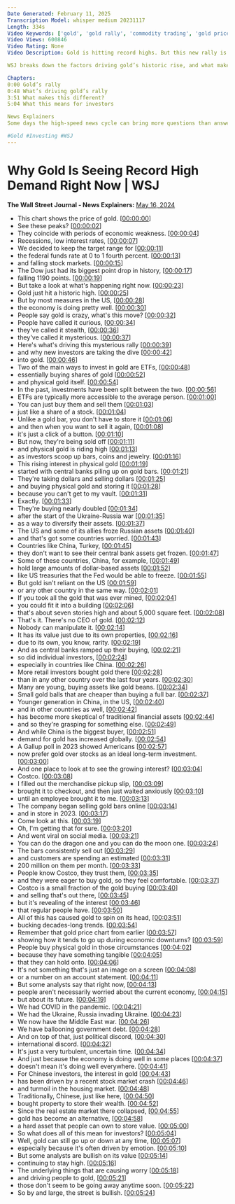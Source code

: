 ```yaml
---
Date Generated: February 11, 2025
Transcription Model: whisper medium 20231117
Length: 334s
Video Keywords: ['gold', 'gold rally', 'commodity trading', 'gold price', 'gold coins', 'gold prices', 'gold price today', 'economic news', 'recession', 'us economy', 'investing in gold', 'gold bars', 'gold costco', 'costco gold bar', 'price of gold', 'interest rates', 'stock market. news', 'gold record highs', 'ETF', 'etf investing', 'etf gold', 'investing', 'investing tips', 'physical gold', 'russia ukraine war', 'central bank', 'central bank assets', 'fed', 'us treasury', 'china', 'retail investors', 'golden beans', 'housing market', 'trends', 'wonews']
Video Views: 600846
Video Rating: None
Video Description: Gold is hitting record highs. But this new rally is bucking long held trends for the commodity, and bringing in a new class of investors. Typically, gold prices peak in periods of economic weakness and recessions; but by most measures, the U.S. economy is doing pretty well. 

WSJ breaks down the factors driving gold’s historic rise, and what makes it different from previous rallies.

Chapters: 
0:00 Gold’s rally
0:48 What’s driving gold’s rally
3:51 What makes this different?
5:04 What this means for investors

News Explainers
Some days the high-speed news cycle can bring more questions than answers. WSJ’s news explainers break down the day's biggest stories into bite-size pieces to help you make sense of the news.

#Gold #Investing #WSJ
---
```


# Why Gold Is Seeing Record High Demand Right Now | WSJ
**The Wall Street Journal - News Explainers:** [May 16, 2024](https://www.youtube.com/watch?v=SYu-xnjwN4Q)
*  This chart shows the price of gold. [[00:00:00](https://www.youtube.com/watch?v=SYu-xnjwN4Q&t=0.0s)]
*  See these peaks? [[00:00:02](https://www.youtube.com/watch?v=SYu-xnjwN4Q&t=2.88s)]
*  They coincide with periods of economic weakness. [[00:00:04](https://www.youtube.com/watch?v=SYu-xnjwN4Q&t=4.36s)]
*  Recessions, low interest rates, [[00:00:07](https://www.youtube.com/watch?v=SYu-xnjwN4Q&t=7.46s)]
*  We decided to keep the target range for [[00:00:11](https://www.youtube.com/watch?v=SYu-xnjwN4Q&t=11.4s)]
*  the federal funds rate at 0 to 1 fourth percent. [[00:00:13](https://www.youtube.com/watch?v=SYu-xnjwN4Q&t=13.16s)]
*  and falling stock markets. [[00:00:15](https://www.youtube.com/watch?v=SYu-xnjwN4Q&t=15.82s)]
*  The Dow just had its biggest point drop in history, [[00:00:17](https://www.youtube.com/watch?v=SYu-xnjwN4Q&t=17.36s)]
*  falling 1190 points. [[00:00:19](https://www.youtube.com/watch?v=SYu-xnjwN4Q&t=19.84s)]
*  But take a look at what's happening right now. [[00:00:23](https://www.youtube.com/watch?v=SYu-xnjwN4Q&t=23.3s)]
*  Gold just hit a historic high. [[00:00:25](https://www.youtube.com/watch?v=SYu-xnjwN4Q&t=25.68s)]
*  But by most measures in the US, [[00:00:28](https://www.youtube.com/watch?v=SYu-xnjwN4Q&t=28.44s)]
*  the economy is doing pretty well. [[00:00:30](https://www.youtube.com/watch?v=SYu-xnjwN4Q&t=30.560000000000002s)]
*  People say gold is crazy, what's this move? [[00:00:32](https://www.youtube.com/watch?v=SYu-xnjwN4Q&t=32.84s)]
*  People have called it curious, [[00:00:34](https://www.youtube.com/watch?v=SYu-xnjwN4Q&t=34.8s)]
*  they've called it stealth, [[00:00:36](https://www.youtube.com/watch?v=SYu-xnjwN4Q&t=36.0s)]
*  they've called it mysterious. [[00:00:37](https://www.youtube.com/watch?v=SYu-xnjwN4Q&t=37.24s)]
*  Here's what's driving this mysterious rally [[00:00:39](https://www.youtube.com/watch?v=SYu-xnjwN4Q&t=39.480000000000004s)]
*  and why new investors are taking the dive [[00:00:42](https://www.youtube.com/watch?v=SYu-xnjwN4Q&t=42.2s)]
*  into gold. [[00:00:46](https://www.youtube.com/watch?v=SYu-xnjwN4Q&t=46.879999999999995s)]
*  Two of the main ways to invest in gold are ETFs, [[00:00:48](https://www.youtube.com/watch?v=SYu-xnjwN4Q&t=48.84s)]
*  essentially buying shares of gold [[00:00:52](https://www.youtube.com/watch?v=SYu-xnjwN4Q&t=52.04s)]
*  and physical gold itself. [[00:00:54](https://www.youtube.com/watch?v=SYu-xnjwN4Q&t=54.400000000000006s)]
*  In the past, investments have been split between the two. [[00:00:56](https://www.youtube.com/watch?v=SYu-xnjwN4Q&t=56.8s)]
*  ETFs are typically more accessible to the average person. [[00:01:00](https://www.youtube.com/watch?v=SYu-xnjwN4Q&t=60.12s)]
*  You can just buy them and sell them [[00:01:03](https://www.youtube.com/watch?v=SYu-xnjwN4Q&t=63.48s)]
*  just like a share of a stock. [[00:01:04](https://www.youtube.com/watch?v=SYu-xnjwN4Q&t=64.84s)]
*  Unlike a gold bar, you don't have to store it [[00:01:06](https://www.youtube.com/watch?v=SYu-xnjwN4Q&t=66.39999999999999s)]
*  and then when you want to sell it again, [[00:01:08](https://www.youtube.com/watch?v=SYu-xnjwN4Q&t=68.6s)]
*  it's just a click of a button. [[00:01:10](https://www.youtube.com/watch?v=SYu-xnjwN4Q&t=70.47999999999999s)]
*  But now, they're being sold off [[00:01:11](https://www.youtube.com/watch?v=SYu-xnjwN4Q&t=71.6s)]
*  and physical gold is riding high [[00:01:13](https://www.youtube.com/watch?v=SYu-xnjwN4Q&t=73.64s)]
*  as investors scoop up bars, coins and jewelry. [[00:01:16](https://www.youtube.com/watch?v=SYu-xnjwN4Q&t=76.0s)]
*  This rising interest in physical gold [[00:01:19](https://www.youtube.com/watch?v=SYu-xnjwN4Q&t=79.44s)]
*  started with central banks piling up on gold bars. [[00:01:21](https://www.youtube.com/watch?v=SYu-xnjwN4Q&t=81.84s)]
*  They're taking dollars and selling dollars [[00:01:25](https://www.youtube.com/watch?v=SYu-xnjwN4Q&t=85.48s)]
*  and buying physical gold and storing it [[00:01:28](https://www.youtube.com/watch?v=SYu-xnjwN4Q&t=88.28s)]
*  because you can't get to my vault. [[00:01:31](https://www.youtube.com/watch?v=SYu-xnjwN4Q&t=91.0s)]
*  Exactly. [[00:01:33](https://www.youtube.com/watch?v=SYu-xnjwN4Q&t=93.0s)]
*  They're buying nearly doubled [[00:01:34](https://www.youtube.com/watch?v=SYu-xnjwN4Q&t=94.0s)]
*  after the start of the Ukraine-Russia war [[00:01:35](https://www.youtube.com/watch?v=SYu-xnjwN4Q&t=95.64s)]
*  as a way to diversify their assets. [[00:01:37](https://www.youtube.com/watch?v=SYu-xnjwN4Q&t=97.96000000000001s)]
*  The US and some of its allies froze Russian assets [[00:01:40](https://www.youtube.com/watch?v=SYu-xnjwN4Q&t=100.16s)]
*  and that's got some countries worried. [[00:01:43](https://www.youtube.com/watch?v=SYu-xnjwN4Q&t=103.44s)]
*  Countries like China, Turkey, [[00:01:45](https://www.youtube.com/watch?v=SYu-xnjwN4Q&t=105.12s)]
*  they don't want to see their central bank assets get frozen. [[00:01:47](https://www.youtube.com/watch?v=SYu-xnjwN4Q&t=107.12s)]
*  Some of these countries, China, for example, [[00:01:49](https://www.youtube.com/watch?v=SYu-xnjwN4Q&t=109.96000000000001s)]
*  hold large amounts of dollar-based assets [[00:01:52](https://www.youtube.com/watch?v=SYu-xnjwN4Q&t=112.92s)]
*  like US treasuries that the Fed would be able to freeze. [[00:01:55](https://www.youtube.com/watch?v=SYu-xnjwN4Q&t=115.2s)]
*  But gold isn't reliant on the US [[00:01:59](https://www.youtube.com/watch?v=SYu-xnjwN4Q&t=119.0s)]
*  or any other country in the same way. [[00:02:01](https://www.youtube.com/watch?v=SYu-xnjwN4Q&t=121.24000000000001s)]
*  If you took all the gold that was ever mined, [[00:02:04](https://www.youtube.com/watch?v=SYu-xnjwN4Q&t=124.04s)]
*  you could fit it into a building [[00:02:06](https://www.youtube.com/watch?v=SYu-xnjwN4Q&t=126.32000000000001s)]
*  that's about seven stories high and about 5,000 square feet. [[00:02:08](https://www.youtube.com/watch?v=SYu-xnjwN4Q&t=128.44s)]
*  That's it. There's no CEO of gold. [[00:02:12](https://www.youtube.com/watch?v=SYu-xnjwN4Q&t=132.56s)]
*  Nobody can manipulate it. [[00:02:14](https://www.youtube.com/watch?v=SYu-xnjwN4Q&t=134.72s)]
*  It has its value just due to its own properties, [[00:02:16](https://www.youtube.com/watch?v=SYu-xnjwN4Q&t=136.12s)]
*  due to its own, you know, rarity. [[00:02:19](https://www.youtube.com/watch?v=SYu-xnjwN4Q&t=139.32s)]
*  And as central banks ramped up their buying, [[00:02:21](https://www.youtube.com/watch?v=SYu-xnjwN4Q&t=141.76s)]
*  so did individual investors, [[00:02:24](https://www.youtube.com/watch?v=SYu-xnjwN4Q&t=144.07999999999998s)]
*  especially in countries like China. [[00:02:26](https://www.youtube.com/watch?v=SYu-xnjwN4Q&t=146.35999999999999s)]
*  More retail investors bought gold there [[00:02:28](https://www.youtube.com/watch?v=SYu-xnjwN4Q&t=148.51999999999998s)]
*  than in any other country over the last four years. [[00:02:30](https://www.youtube.com/watch?v=SYu-xnjwN4Q&t=150.44s)]
*  Many are young, buying assets like gold beans. [[00:02:34](https://www.youtube.com/watch?v=SYu-xnjwN4Q&t=154.12s)]
*  Small gold balls that are cheaper than buying a full bar. [[00:02:37](https://www.youtube.com/watch?v=SYu-xnjwN4Q&t=157.32s)]
*  Younger generation in China, in the US, [[00:02:40](https://www.youtube.com/watch?v=SYu-xnjwN4Q&t=160.64s)]
*  and in other countries as well, [[00:02:42](https://www.youtube.com/watch?v=SYu-xnjwN4Q&t=162.95999999999998s)]
*  has become more skeptical of traditional financial assets [[00:02:44](https://www.youtube.com/watch?v=SYu-xnjwN4Q&t=164.79999999999998s)]
*  and so they're grasping for something else. [[00:02:49](https://www.youtube.com/watch?v=SYu-xnjwN4Q&t=169.0s)]
*  And while China is the biggest buyer, [[00:02:51](https://www.youtube.com/watch?v=SYu-xnjwN4Q&t=171.95999999999998s)]
*  demand for gold has increased globally. [[00:02:54](https://www.youtube.com/watch?v=SYu-xnjwN4Q&t=174.23999999999998s)]
*  A Gallup poll in 2023 showed Americans [[00:02:57](https://www.youtube.com/watch?v=SYu-xnjwN4Q&t=177.39999999999998s)]
*  now prefer gold over stocks as an ideal long-term investment. [[00:03:00](https://www.youtube.com/watch?v=SYu-xnjwN4Q&t=180.44s)]
*  And one place to look at to see the growing interest? [[00:03:04](https://www.youtube.com/watch?v=SYu-xnjwN4Q&t=184.76s)]
*  Costco. [[00:03:08](https://www.youtube.com/watch?v=SYu-xnjwN4Q&t=188.04s)]
*  I filled out the merchandise pickup slip, [[00:03:09](https://www.youtube.com/watch?v=SYu-xnjwN4Q&t=189.0s)]
*  brought it to checkout, and then just waited anxiously [[00:03:10](https://www.youtube.com/watch?v=SYu-xnjwN4Q&t=190.67999999999998s)]
*  until an employee brought it to me. [[00:03:13](https://www.youtube.com/watch?v=SYu-xnjwN4Q&t=193.0s)]
*  The company began selling gold bars online [[00:03:14](https://www.youtube.com/watch?v=SYu-xnjwN4Q&t=194.92s)]
*  and in store in 2023. [[00:03:17](https://www.youtube.com/watch?v=SYu-xnjwN4Q&t=197.32s)]
*  Come look at this. [[00:03:19](https://www.youtube.com/watch?v=SYu-xnjwN4Q&t=199.23999999999998s)]
*  Oh, I'm getting that for sure. [[00:03:20](https://www.youtube.com/watch?v=SYu-xnjwN4Q&t=200.11999999999998s)]
*  And went viral on social media. [[00:03:21](https://www.youtube.com/watch?v=SYu-xnjwN4Q&t=201.84s)]
*  You can do the dragon one and you can do the moon one. [[00:03:24](https://www.youtube.com/watch?v=SYu-xnjwN4Q&t=204.44s)]
*  The bars consistently sell out [[00:03:29](https://www.youtube.com/watch?v=SYu-xnjwN4Q&t=209.12s)]
*  and customers are spending an estimated [[00:03:31](https://www.youtube.com/watch?v=SYu-xnjwN4Q&t=211.48000000000002s)]
*  200 million on them per month. [[00:03:33](https://www.youtube.com/watch?v=SYu-xnjwN4Q&t=213.56s)]
*  People know Costco, they trust them, [[00:03:35](https://www.youtube.com/watch?v=SYu-xnjwN4Q&t=215.88s)]
*  and they were eager to buy gold, so they feel comfortable. [[00:03:37](https://www.youtube.com/watch?v=SYu-xnjwN4Q&t=217.96s)]
*  Costco is a small fraction of the gold buying [[00:03:40](https://www.youtube.com/watch?v=SYu-xnjwN4Q&t=220.2s)]
*  and selling that's out there, [[00:03:45](https://www.youtube.com/watch?v=SYu-xnjwN4Q&t=225.04s)]
*  but it's revealing of the interest [[00:03:46](https://www.youtube.com/watch?v=SYu-xnjwN4Q&t=226.52s)]
*  that regular people have. [[00:03:50](https://www.youtube.com/watch?v=SYu-xnjwN4Q&t=230.0s)]
*  All of this has caused gold to spin on its head, [[00:03:51](https://www.youtube.com/watch?v=SYu-xnjwN4Q&t=231.84s)]
*  bucking decades-long trends. [[00:03:54](https://www.youtube.com/watch?v=SYu-xnjwN4Q&t=234.76000000000002s)]
*  Remember that gold price chart from earlier [[00:03:57](https://www.youtube.com/watch?v=SYu-xnjwN4Q&t=237.36s)]
*  showing how it tends to go up during economic downturns? [[00:03:59](https://www.youtube.com/watch?v=SYu-xnjwN4Q&t=239.44s)]
*  People buy physical gold in those circumstances [[00:04:02](https://www.youtube.com/watch?v=SYu-xnjwN4Q&t=242.60000000000002s)]
*  because they have something tangible [[00:04:05](https://www.youtube.com/watch?v=SYu-xnjwN4Q&t=245.16000000000003s)]
*  that they can hold onto. [[00:04:06](https://www.youtube.com/watch?v=SYu-xnjwN4Q&t=246.56s)]
*  It's not something that's just an image on a screen [[00:04:08](https://www.youtube.com/watch?v=SYu-xnjwN4Q&t=248.08s)]
*  or a number on an account statement. [[00:04:11](https://www.youtube.com/watch?v=SYu-xnjwN4Q&t=251.0s)]
*  But some analysts say that right now, [[00:04:13](https://www.youtube.com/watch?v=SYu-xnjwN4Q&t=253.12s)]
*  people aren't necessarily worried about the current economy, [[00:04:15](https://www.youtube.com/watch?v=SYu-xnjwN4Q&t=255.68s)]
*  but about its future. [[00:04:19](https://www.youtube.com/watch?v=SYu-xnjwN4Q&t=259.2s)]
*  We had COVID in the pandemic. [[00:04:21](https://www.youtube.com/watch?v=SYu-xnjwN4Q&t=261.32s)]
*  We had the Ukraine, Russia invading Ukraine. [[00:04:23](https://www.youtube.com/watch?v=SYu-xnjwN4Q&t=263.15999999999997s)]
*  We now have the Middle East war. [[00:04:26](https://www.youtube.com/watch?v=SYu-xnjwN4Q&t=266.32s)]
*  We have ballooning government debt. [[00:04:28](https://www.youtube.com/watch?v=SYu-xnjwN4Q&t=268.52s)]
*  And on top of that, just political discord, [[00:04:30](https://www.youtube.com/watch?v=SYu-xnjwN4Q&t=270.2s)]
*  international discord. [[00:04:32](https://www.youtube.com/watch?v=SYu-xnjwN4Q&t=272.96s)]
*  It's just a very turbulent, uncertain time. [[00:04:34](https://www.youtube.com/watch?v=SYu-xnjwN4Q&t=274.84s)]
*  And just because the economy is doing well in some places [[00:04:37](https://www.youtube.com/watch?v=SYu-xnjwN4Q&t=277.8s)]
*  doesn't mean it's doing well everywhere. [[00:04:41](https://www.youtube.com/watch?v=SYu-xnjwN4Q&t=281.32s)]
*  For Chinese investors, the interest in gold [[00:04:43](https://www.youtube.com/watch?v=SYu-xnjwN4Q&t=283.68s)]
*  has been driven by a recent stock market crash [[00:04:46](https://www.youtube.com/watch?v=SYu-xnjwN4Q&t=286.03999999999996s)]
*  and turmoil in the housing market. [[00:04:48](https://www.youtube.com/watch?v=SYu-xnjwN4Q&t=288.6s)]
*  Traditionally, Chinese, just like here, [[00:04:50](https://www.youtube.com/watch?v=SYu-xnjwN4Q&t=290.56s)]
*  bought property to store their wealth. [[00:04:52](https://www.youtube.com/watch?v=SYu-xnjwN4Q&t=292.64s)]
*  Since the real estate market there collapsed, [[00:04:55](https://www.youtube.com/watch?v=SYu-xnjwN4Q&t=295.76s)]
*  gold has become an alternative, [[00:04:58](https://www.youtube.com/watch?v=SYu-xnjwN4Q&t=298.28000000000003s)]
*  a hard asset that people can own to store value. [[00:05:00](https://www.youtube.com/watch?v=SYu-xnjwN4Q&t=300.6s)]
*  So what does all of this mean for investors? [[00:05:04](https://www.youtube.com/watch?v=SYu-xnjwN4Q&t=304.64s)]
*  Well, gold can still go up or down at any time, [[00:05:07](https://www.youtube.com/watch?v=SYu-xnjwN4Q&t=307.4s)]
*  especially because it's often driven by emotion. [[00:05:10](https://www.youtube.com/watch?v=SYu-xnjwN4Q&t=310.96s)]
*  But some analysts are bullish on its value [[00:05:14](https://www.youtube.com/watch?v=SYu-xnjwN4Q&t=314.28s)]
*  continuing to stay high. [[00:05:16](https://www.youtube.com/watch?v=SYu-xnjwN4Q&t=316.88s)]
*  The underlying things that are causing worry [[00:05:18](https://www.youtube.com/watch?v=SYu-xnjwN4Q&t=318.84000000000003s)]
*  and driving people to gold, [[00:05:21](https://www.youtube.com/watch?v=SYu-xnjwN4Q&t=321.08s)]
*  those don't seem to be going away anytime soon. [[00:05:22](https://www.youtube.com/watch?v=SYu-xnjwN4Q&t=322.52000000000004s)]
*  So by and large, the street is bullish. [[00:05:24](https://www.youtube.com/watch?v=SYu-xnjwN4Q&t=324.84000000000003s)]
